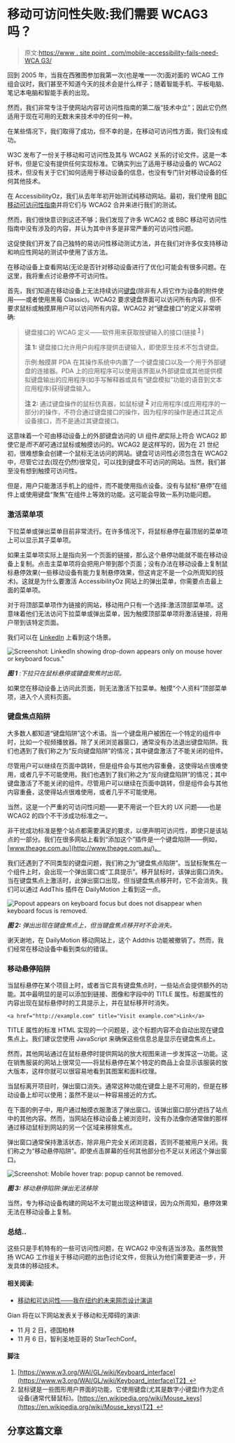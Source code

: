 # 移动可访问性失败:我们需要 WCAG3 吗？

> 原文:[https://www . site point . com/mobile-accessibility-fails-need-WCA G3/](https://www.sitepoint.com/mobile-accessibility-fails-need-wcag3/)

回到 2005 年，当我在西雅图参加我第一次(也是唯一一次)面对面的 WCAG 工作组会议时，我们甚至不知道今天的技术会是什么样子；随着智能手机、平板电脑、笔记本电脑和智能手表的出现。

然而，我们非常专注于使网站内容可访问性指南的第二版“技术中立”；因此它仍然适用于现在可用的无数未来技术中的任何一种。

在某些情况下，我们取得了成功，但不幸的是，在移动可访问性方面，我们没有成功。

W3C 发布了一份关于移动和可访问性及其与 WCAG2 关系的讨论文件。这是一本好书，但是它没有提供任何实现标准。它确实列出了适用于移动设备的 WCAG2 技术，但没有关于它们如何适用于移动设备的信息，也没有专门针对移动设备的任何其他技术。

在 AccessibilityOz，我们从去年年初开始测试纯移动网站。最初，我们使用 [BBC 移动可访问性指南](http://www.bbc.co.uk/guidelines/futuremedia/accessibility/mobile_access.shtml)并将它们与 WCAG2 合并来进行我们的测试。

然而，我们很快意识到这还不够；我们发现了许多 WCAG2 或 BBC 移动可访问性指南中没有涉及的内容，并认为其中许多是非常严重的可访问性问题。

这促使我们开发了自己独特的易访问性移动测试方法，并在我们对许多仅支持移动和响应性网站的测试中使用了该方法。

在移动设备上查看网站(无论是否针对移动设备进行了优化)可能会有很多问题。在这里，我将重点讨论悬停不可访问性。

首先，我们知道在移动设备上无法持续访问[键盘](https://www.sitepoint.com/best-mechanical-keyboards/)(除非有人将它作为设备的附件使用——或者使用黑莓 Classic)。WCAG2 要求键盘界面可以访问所有内容，但不要求鼠标或触摸屏用户可以访问所有内容。WCAG2 对“键盘接口”的定义非常明确:

> 键盘接口的 WCAG 定义——软件用来获取按键输入的接口(链接 <sup id="fnref1">[1](#fn1)</sup> )
> 
> **注 1:** 键盘接口允许用户向程序提供击键输入，即使原生技术不包含键盘。
> 
> 示例:触摸屏 PDA 在其操作系统中内置了一个键盘接口以及一个用于外部键盘的连接器。PDA 上的应用程序可以使用该界面从外部键盘或其他提供模拟键盘输出的应用程序(如手写解释器或具有“键盘模拟”功能的语音到文本应用程序)获得键盘输入。
> 
> **注 2:** 通过键盘操作的鼠标仿真器，如鼠标键 <sup id="fnref2">[2](#fn2)</sup> 对应用程序(或应用程序的一部分)的操作，不符合通过键盘接口的操作，因为程序的操作是通过其定点设备接口，而不是通过其键盘接口。

这意味着一个可由移动设备上的外部键盘访问的 UI 组件*是*实际上符合 WCAG2 即使它是*而不是*可通过鼠标或触摸访问的。WCAG2 是这样写的，因为在 21 世纪初，很难想象会创建一个鼠标无法访问的网站。键盘可访问性必须包含在 WCAG2 中，尽管它过去(现在仍然)很常见，可以找到键盘不可访问的网站。当然，我们甚至没有想到触摸可访问性。

但是，用户只能激活手机上的组件，而不能使用指点设备。没有与鼠标“悬停”在组件上或使用键盘“聚焦”在组件上等效的功能。这可能会导致一系列功能问题。

### 激活菜单项

下拉菜单或弹出菜单目前非常流行。在许多情况下，将鼠标悬停在最顶层的菜单项上可以显示其子菜单项。

如果主菜单项实际上是指向另一个页面的链接，那么这个悬停功能就不能在移动设备上复制。点击主菜单项将会把用户带到那个页面；没有办法在移动设备上复制鼠标悬停效果(一些移动设备有能力复制悬停效果，但这肯定不是一个众所周知的技术)。这就是为什么要激活 AccessibilityOz 网站上的弹出菜单，你需要点击最上面的菜单项。

对于将顶部菜单项作为链接的网站，移动用户只有一个选择:激活顶部菜单项。这意味着他们无法访问下拉菜单或弹出菜单，因为触摸顶部菜单项将激活链接，将用户带到该特定页面。

我们可以在 [LinkedIn](https://www.linkedin.com/) 上看到这个场景。

![Screenshot: LinkedIn showing drop-down appears only on mouse hover or keyboard focus."](../Images/e1372c0292d9e37403ca9fce3ba42219.png)

***图 1** :下拉只在鼠标悬停或键盘聚焦时出现。*

如果您在移动设备上访问此页面，则无法激活下拉菜单。触摸“个人资料”顶部菜单项，进入个人资料页面。

### 键盘焦点陷阱

大多数人都知道“键盘陷阱”这个术语。当一个键盘用户被困在一个特定的组件中时，比如一个视频播放器。除了关闭浏览器窗口，通常没有办法退出键盘陷阱。我们也遇到了我们称之为“反向键盘陷阱”的情况；其中键盘激活了不能关闭的组件。

尽管用户可以继续在页面中跳转，但是组件会与其他内容重叠，这使得站点很难使用，或者几乎不可能使用。我们也遇到了我们称之为“反向键盘陷阱”的情况；其中键盘激活了不能关闭的组件。尽管用户可以继续在页面中跳转，但是组件会与其他内容重叠，这使得站点很难使用，或者几乎不可能使用。

当然，这是一个严重的可访问性问题——更不用说一个巨大的 UX 问题——也是 WCAG2 的四个不干涉成功标准之一。

非干扰成功标准是整个站点都需要满足的要求，以便声明可访问性，即使只是该站点的一部分。我们在很多网站上看到“添加这个”插件是一个键盘陷阱——例如，[www.theage.com.au](http://www.theage.com.au/)。

我们还遇到了不同类型的键盘问题，我们称之为“键盘焦点陷阱”。当鼠标聚焦在一个组件上时，会出现一个弹出窗口或“工具提示”。移开鼠标时，该弹出窗口消失。当在键盘焦点上激活时，此弹出窗口出现，但当键盘焦点移开时，它不会消失。我们可以通过 AddThis 插件在 DailyMotion 上看到这一点。

![Popout appears on keyboard focus but does not disappear when keyboard focus is removed.](../Images/32757b68de0c23b062a3fbd72cb906d4.png)

***图 2:** 弹出出现在键盘焦点上，但当键盘焦点移开时不会消失。*

谢天谢地，在 DailyMotion 移动网站上，这个 Addthis 功能被撤销了。然而，我们经常在移动设备中看到类似的错误。

### 移动悬停陷阱

当鼠标悬停在某个项目上时，或者当它具有键盘焦点时，一些站点会提供额外的功能。其中最明显的是可以添加到链接、图像和字段中的 TITLE 属性。标题属性的内容出现在鼠标悬停时的工具提示上，并在鼠标移开时消失。

```
<a href="http://example.com" title="Visit example.com">Link</a>
```

TITLE 属性的标准 HTML 实现的一个问题是，这个标题内容不会自动出现在键盘焦点上。我们建议您使用 JavaScript 来确保这些信息总是显示在键盘焦点上。

然而，其他网站通过在鼠标悬停时提供网站的放大视图来进一步发挥这一功能。这在销售服装的网站上很常见——将鼠标悬停在某个特定的商品上会显示该服装的放大版本，这样你就可以很容易地看到其图案和面料纹理。

当鼠标离开项目时，弹出窗口消失。通常这种功能在键盘上是不可用的，但是在移动设备上却可以使用；虽然不是以一种容易接近的方式。

在下面的例子中，用户通过触摸衣服激活了弹出窗口。该弹出窗口部分遮挡了站点中的其他内容。然而，当网站在移动设备上被浏览时，没有办法像你通常做的那样通过移动鼠标到网站的另一个区域来移除焦点。

弹出窗口通常保持激活状态，除非用户完全关闭浏览器，否则不能被用户关闭。我们称之为“移动悬停陷阱”。即使点击屏幕的任何其他部分也不足以关闭这个弹出窗口。

![Screenshot: Mobile hover trap: popup cannot be removed.](../Images/03191033e60fd8b1464e35a1b80b3212.png)

***图 3:** 移动悬停陷阱:弹出无法移除*

当然，专为移动设备构建的网站不太可能出现这种错误，因为众所周知，悬停效果无法在移动设备上复制。

### 总结..

这些只是手机特有的一些可访问性问题，在 WCAG2 中没有适当涉及。虽然我赞扬 WCAG 工作组关于移动问题的出色讨论文件，但我认为他们需要更进一步，开发具体的移动技术。

#### 相关阅读:

*   [移动和可访问性——我在纽约的未来网页设计演讲](http://www.accessibilityoz.com/2014/11/mobile-accessibility-presentation-future-web-design-new-york/)

Gian 将在以下网站发表关于移动和无障碍的演讲:

*   11 月 2 日，德国柏林
*   11 月 6 日，智利圣地亚哥的 StarTechConf。

#### 脚注

1.  [https://www.w3.org/WAI/GL/wiki/Keyboard_interface](https://www.w3.org/WAI/GL/wiki/Keyboard_interface)T2】↩
2.  鼠标键是一些图形用户界面的功能，它使用键盘(尤其是数字小键盘)作为定点设备(通常代替鼠标)。[https://en.wikipedia.org/wiki/Mouse_keys](https://en.wikipedia.org/wiki/Mouse_keys)T2】↩

## 分享这篇文章